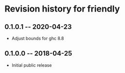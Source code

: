# Revision history for friendly

## 0.1.0.1 -- 2020-04-23

* Adjust bounds for ghc 8.8

## 0.1.0.0 -- 2018-04-25

* Initial public release
